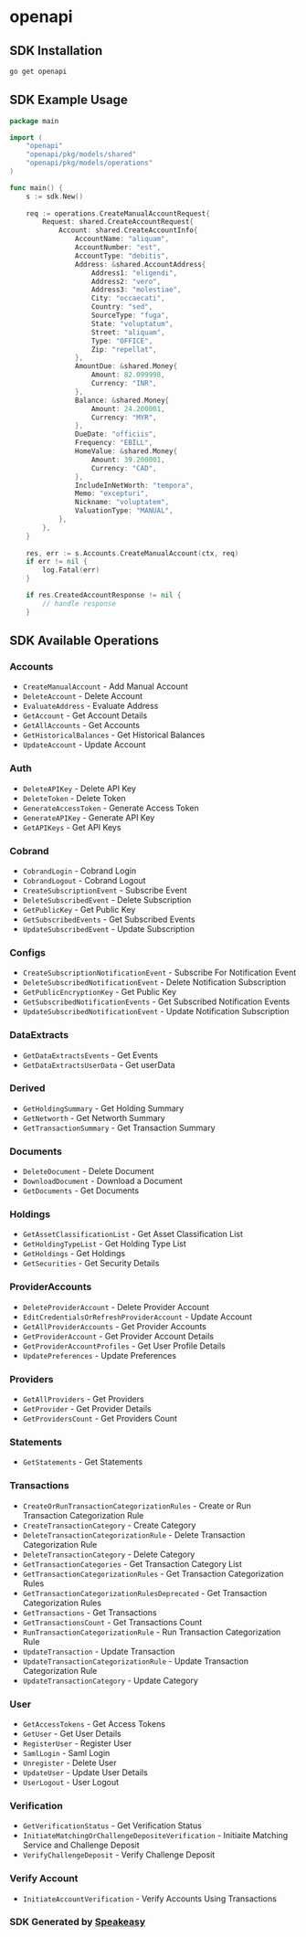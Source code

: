 # openapi

<!-- Start SDK Installation -->
## SDK Installation

```bash
go get openapi
```
<!-- End SDK Installation -->

## SDK Example Usage
<!-- Start SDK Example Usage -->
```go
package main

import (
    "openapi"
    "openapi/pkg/models/shared"
    "openapi/pkg/models/operations"
)

func main() {
    s := sdk.New()
    
    req := operations.CreateManualAccountRequest{
        Request: shared.CreateAccountRequest{
            Account: shared.CreateAccountInfo{
                AccountName: "aliquam",
                AccountNumber: "est",
                AccountType: "debitis",
                Address: &shared.AccountAddress{
                    Address1: "eligendi",
                    Address2: "vero",
                    Address3: "molestiae",
                    City: "occaecati",
                    Country: "sed",
                    SourceType: "fuga",
                    State: "voluptatum",
                    Street: "aliquam",
                    Type: "OFFICE",
                    Zip: "repellat",
                },
                AmountDue: &shared.Money{
                    Amount: 82.099998,
                    Currency: "INR",
                },
                Balance: &shared.Money{
                    Amount: 24.200001,
                    Currency: "MYR",
                },
                DueDate: "officiis",
                Frequency: "EBILL",
                HomeValue: &shared.Money{
                    Amount: 39.200001,
                    Currency: "CAD",
                },
                IncludeInNetWorth: "tempora",
                Memo: "excepturi",
                Nickname: "voluptatem",
                ValuationType: "MANUAL",
            },
        },
    }
    
    res, err := s.Accounts.CreateManualAccount(ctx, req)
    if err != nil {
        log.Fatal(err)
    }

    if res.CreatedAccountResponse != nil {
        // handle response
    }
```
<!-- End SDK Example Usage -->

<!-- Start SDK Available Operations -->
## SDK Available Operations

### Accounts

* `CreateManualAccount` - Add Manual Account
* `DeleteAccount` - Delete Account
* `EvaluateAddress` - Evaluate Address
* `GetAccount` - Get Account Details
* `GetAllAccounts` - Get Accounts
* `GetHistoricalBalances` - Get Historical Balances
* `UpdateAccount` - Update Account

### Auth

* `DeleteAPIKey` - Delete API Key
* `DeleteToken` - Delete Token
* `GenerateAccessToken` - Generate Access Token
* `GenerateAPIKey` - Generate API Key
* `GetAPIKeys` - Get API Keys

### Cobrand

* `CobrandLogin` - Cobrand Login
* `CobrandLogout` - Cobrand Logout
* `CreateSubscriptionEvent` - Subscribe Event
* `DeleteSubscribedEvent` - Delete Subscription
* `GetPublicKey` - Get Public Key
* `GetSubscribedEvents` - Get Subscribed Events
* `UpdateSubscribedEvent` - Update Subscription

### Configs

* `CreateSubscriptionNotificationEvent` - Subscribe For Notification Event
* `DeleteSubscribedNotificationEvent` - Delete Notification Subscription
* `GetPublicEncryptionKey` - Get Public Key
* `GetSubscribedNotificationEvents` - Get Subscribed Notification Events
* `UpdateSubscribedNotificationEvent` - Update Notification Subscription

### DataExtracts

* `GetDataExtractsEvents` - Get Events
* `GetDataExtractsUserData` - Get userData

### Derived

* `GetHoldingSummary` - Get Holding Summary
* `GetNetworth` - Get Networth Summary
* `GetTransactionSummary` - Get Transaction Summary

### Documents

* `DeleteDocument` - Delete Document
* `DownloadDocument` - Download a Document
* `GetDocuments` - Get Documents

### Holdings

* `GetAssetClassificationList` - Get Asset Classification List
* `GetHoldingTypeList` - Get Holding Type List
* `GetHoldings` - Get Holdings
* `GetSecurities` - Get Security Details

### ProviderAccounts

* `DeleteProviderAccount` - Delete Provider Account
* `EditCredentialsOrRefreshProviderAccount` - Update Account
* `GetAllProviderAccounts` - Get Provider Accounts
* `GetProviderAccount` - Get Provider Account Details
* `GetProviderAccountProfiles` - Get User Profile Details
* `UpdatePreferences` - Update Preferences

### Providers

* `GetAllProviders` - Get Providers
* `GetProvider` - Get Provider Details
* `GetProvidersCount` - Get Providers Count

### Statements

* `GetStatements` - Get Statements

### Transactions

* `CreateOrRunTransactionCategorizationRules` - Create or Run Transaction Categorization Rule
* `CreateTransactionCategory` - Create Category
* `DeleteTransactionCategorizationRule` - Delete Transaction Categorization Rule
* `DeleteTransactionCategory` - Delete Category
* `GetTransactionCategories` - Get Transaction Category List
* `GetTransactionCategorizationRules` - Get Transaction Categorization Rules
* `GetTransactionCategorizationRulesDeprecated` - Get Transaction Categorization Rules
* `GetTransactions` - Get Transactions
* `GetTransactionsCount` - Get Transactions Count
* `RunTransactionCategorizationRule` - Run Transaction Categorization Rule
* `UpdateTransaction` - Update Transaction
* `UpdateTransactionCategorizationRule` - Update Transaction Categorization Rule
* `UpdateTransactionCategory` - Update Category

### User

* `GetAccessTokens` - Get Access Tokens
* `GetUser` - Get User Details
* `RegisterUser` - Register User
* `SamlLogin` - Saml Login
* `Unregister` - Delete User
* `UpdateUser` - Update User Details
* `UserLogout` - User Logout

### Verification

* `GetVerificationStatus` - Get Verification Status
* `InitiateMatchingOrChallengeDepositeVerification` - Initiaite Matching Service and Challenge Deposit
* `VerifyChallengeDeposit` - Verify Challenge Deposit

### Verify Account

* `InitiateAccountVerification` - Verify Accounts Using Transactions

<!-- End SDK Available Operations -->

### SDK Generated by [Speakeasy](https://docs.speakeasyapi.dev/docs/using-speakeasy/client-sdks)

